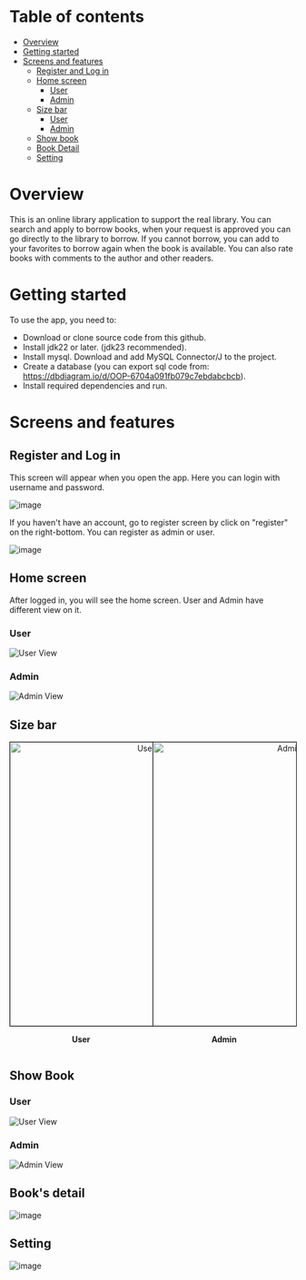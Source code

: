 # Table of contents

* [Overview](#overview)
* [Getting started](#getting-started)
* [Screens and features](#screens-and-features)
  * [Register and Log in](#register-and-log-in)
  * [Home screen](#home-screen)
    * [User](#user)
    * [Admin](#admin)
  * [Size bar](#size-bar)
    * [User](#user-1)
    * [Admin](#admin-1)
  * [Show book](#show-book)
  * [Book Detail](#books-detail)
  * [Setting](#setting)
# Overview
This is an online library application to support the real library. You can search and apply to borrow books, when your request is approved you can go directly to the library to borrow. If you cannot borrow, you can add to your favorites to borrow again when the book is available. You can also rate books with comments to the author and other readers.

# Getting started
To use the app, you need to:
* Download or clone source code from this github.
* Install jdk22 or later. (jdk23 recommended).
* Install mysql. Download and add MySQL Connector/J to the project.
* Create a database (you can export sql code from: https://dbdiagram.io/d/OOP-6704a091fb079c7ebdabcbcb).
* Install required dependencies and run.

# Screens and features

## Register and Log in

This screen will appear when you open the app. Here you can login with username and password.

![image](user-attachments/LogIn.png)

If you haven't have an account, go to register screen by click on "register" on the right-bottom. You can register as admin or user.

![image](user-attachments/Register.png)

## Home screen

After logged in, you will see the home screen. User and Admin have different view on it.

### User
![User View](user-attachments/UserHomeView.png)

### Admin
![Admin View](user-attachments/AdminHomeView.png)

## Size bar

<div style="display: flex; justify-content: space-between; align-items: center;">

  <div style="text-align: center; width: 50%;">
    <img src="user-attachments/UserNavigation.png" alt="User View" style="height: 500px; width: auto; border: 1px solid black;">
    <p><strong>User</strong></p>
  </div>

  <div style="text-align: center; width: 50%;">
    <img src="user-attachments/AdminNavigation.png" alt="Admin View" style="height: 500px; width: auto; border: 1px solid black;">
    <p><strong>Admin</strong></p>
  </div>

</div>

## Show Book

### User
![User View](user-attachments/UserBorrowBookView.png)

### Admin
![Admin View](user-attachments/AdminShowBookView.png)

## Book's detail

![image](user-attachments/BookDetail.png)

## Setting

![image](user-attachments/Setting.png)

